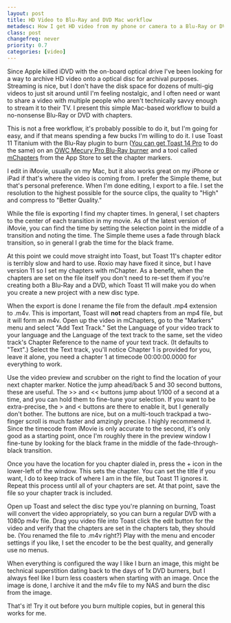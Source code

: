 ```yaml
---
layout: post
title: HD Video to Blu-Ray and DVD Mac workflow
metadesc: How I get HD video from my phone or camera to a Blu-Ray or DVD with chapters on El Capitan.
class: post
changefreq: never
priority: 0.7
categories: [video]
---
```


Since Apple killed iDVD with the on-board optical drive I've been looking for a way to archive HD video onto a optical disc for archival purposes.  Streaming is nice, but I don't have the disk space for dozens of multi-gig videos to just sit around until I'm feeling nostalgic, and I often need or want to share a video with multiple people who aren't technically savvy enough to stream it to their TV.  I present this simple Mac-based workflow to build a no-nonsense Blu-Ray or DVD with chapters.

This is not a free workflow, it's probably possible to do it, but I'm going for easy, and if that means spending a few bucks I'm willing to do it.  I use Toast 11 Titanium with the Blu-Ray plugin to burn ([You can get Toast 14 Pro](http://www.roxio.com/enu/products/toast/pro/) to do the same) on an <a rel="nofollow" href="http://www.amazon.com/gp/product/B00HW7LQ6G/ref=as_li_tl?ie=UTF8&camp=1789&creative=9325&creativeASIN=B00HW7LQ6G&linkCode=as2&tag=ericdcom0e-20&linkId=ICM2STM7YLQFYKGZ">OWC Mecury Pro Blu-Ray burner</a><img src="http://ir-na.amazon-adsystem.com/e/ir?t=ericdcom0e-20&l=as2&o=1&a=B00HW7LQ6G" width="1" height="1" border="0" alt="" style="border:none !important; margin:0px !important;" /> and a tool called [mChapters](https://itunes.apple.com/us/app/mchapters/id563131976?at=11lSh6&mt=12) from the App Store to set the chapter markers.

I edit in iMovie, usually on my Mac, but it also works great on my iPhone or iPad if that's where the video is coming from.  I prefer the Simple theme, but that's personal preference.  When I'm done editing, I export to a file. I set the resolution to the highest possible for the source clips, the quality to "High" and compress to "Better Quality."

While the file is exporting I find my chapter times.  In general, I set chapters to the center of each transition in my movie.  As of the latest version of iMovie, you can find the time by setting the selection point in the middle of a transition and noting the time.  The Simple theme uses a fade through black transition, so in general I grab the time for the black frame.

At this point we could move straight into Toast, but Toast 11's chapter editor is terribly slow and hard to use.  Roxio may have fixed it since, but I have version 11 so I set my chapters with mChapter.  As a benefit, when the chapters are set on the file itself you don't need to re-set them if you're creating both a Blu-Ray and a DVD, which Toast 11 will make you do when you create a new project with a new disc type.

When the export is done I rename the file from the default .mp4 extension to .m4v.  This is important, Toast will **not** read chapters from an mp4 file, but it will form an m4v.  Open up the video in mChapters, go to the "Markers" menu and select "Add Text Track."  Set the Language of your video track to your language and the Language of the text track to the same, set the video track's Chapter Reference to the name of your text track.  (It defaults to "Text".) Select the Text track, you'll notice Chapter 1 is provided for you, leave it alone, you need a chapter 1 at timecode 00:00:00.0000 for everything to work.  

Use the video preview and scrubber on the right to find the location of your next chapter marker.  Notice the jump ahead/back 5 and 30 second buttons, these are useful.  The >> and << buttons jump about 1/100 of a second at a time, and you can hold them to fine-tune your selection.  If you want to be extra-precise, the > and < buttons are there to enable it, but I generally don't bother.  The buttons are nice, but on a multi-touch trackpad a two-finger scroll is much faster and amzingly precise.  I highly recommend it.  Since the timecode from iMovie is only accurate to the second, it's only good as a starting point, once I'm roughly there in the preview window I fine-tune by looking for the black frame in the middle of the fade-through-black transition.

Once you have the location for you chapter dialed in, press the + icon in the lower-left of the window.  This sets the chapter.  You can set the title if you want, I do to keep track of where I am in the file, but Toast 11 ignores it.  Repeat this process until all of your chapters are set.  At that point, save the file so your chapter track is included.

Open up Toast and select the disc type you're planning on burning, Toast will convert the video appropriately, so you can burn a regular DVD with a 1080p m4v file.  Drag you video file into Toast click the edit button for the video and verify that the chapters are set in the chapters tab, they should be.  (You renamed the file to .m4v right?)  Play with the menu and encoder settings if you like, I set the encoder to be the best quality, and generally use no menus.  

When everything is configured the way I like I burn an image, this might be technical superstition dating back to the days of 1x DVD burners, but I always feel like I burn less coasters when starting with an image.  Once the image is done, I archive it and the m4v file to my NAS and burn the disc from the image.  

That's it! Try it out before you burn multiple copies, but in general this works for me.
